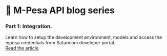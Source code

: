 # 📅 M-Pesa API blog series

### **Part 1: Integration**.
Learn how to setup the development environment, models and access the mpesa credentials from Safaricom developer portal. \
[Read the article](https://m-abdullahi.netlify.app/mpesa-integration-part-1)
